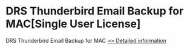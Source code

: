 # DRS Thunderbird Email Backup for MAC[Single User License]
DRS Thunderbird Email Backup for MAC
[>> Detailed information](https://secure.shareit.com/shareit/product.html?productid=301005009&affiliateid=200057808)